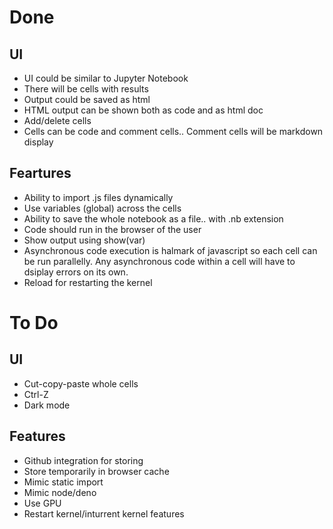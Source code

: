 # Done
## UI
- UI could be similar to Jupyter Notebook
- There will be cells with results
- Output could be saved as html
- HTML output can be shown both as code and as html doc 
- Add/delete cells
- Cells can be code and comment cells.. Comment cells will be markdown display

## Feartures
- Ability to import .js files dynamically
- Use variables (global) across the cells
- Ability to save the whole notebook as a file.. with .nb extension
- Code should run in the browser of the user
- Show output using show(var)
- Asynchronous code execution is halmark of javascript so each cell can be run parallelly. Any asynchronous code within a cell will have to dsiplay errors on its own.
- Reload for restarting the kernel

# To Do
## UI
- Cut-copy-paste whole cells
- Ctrl-Z
- Dark mode

## Features
- Github integration for storing 
- Store temporarily in browser cache
- Mimic static import
- Mimic node/deno
- Use GPU
- Restart kernel/inturrent kernel features

